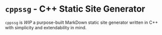 # `cppssg` - C++ Static Site Generator

`cppssg` is *WIP* a purpose-built MarkDown static site generator written in C++ with simplicity and extendability in mind.
